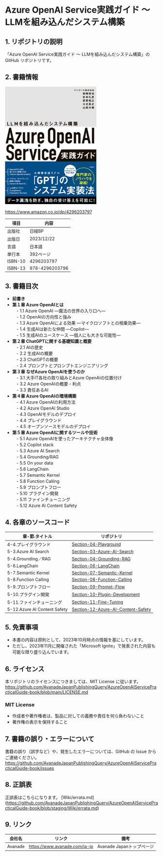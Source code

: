 # Azure OpenAI Service実践ガイド ～ LLMを組み込んだシステム構築

## 1.	リポジトリの説明
「Azure OpenAI Service実践ガイド ～ LLMを組み込んだシステム構築」の GitHub リポジトリです。

## 2. 書籍情報
<img src="https://github.com/AvanadeJapanPublishingQuery/AzureOpenAIServicePracticalGuide-book/blob/main/img/AzureOpenAIService%E5%AE%9F%E8%B7%B5%E3%82%AC%E3%82%A4%E3%83%89.jpg" title="Azure OpenAI Service実践ガイド ～ LLMを組み込んだシステム構築" alt="Azure OpenAI Service実践ガイド LLMを組み込んだシステム構築" width="300">

https://www.amazon.co.jp/dp/4296203797

| 項目 | 内容 |
| ---- | ---- |
| 出版社	| 日経BP |
| 出版日	| 2023/12/22 |
| 言語	| 日本語 |
| 単行本| 392ページ |
| ISBN-10 | 4296203797 |
| ISBN-13	| 978-4296203796 |

## 3. 書籍目次
- **前書き**
- **第１章	Azure OpenAIとは**  
　- 1.1	Azure OpenAI ―魔法の世界の入り口へ―  
　- 1.2	OpenAIの方向性と強み  
　- 1.3	Azure  OpenAIによる効果  ―マイクロソフトとの相乗効果―  
　- 1.4	生成AIは新たな仲間 ―Copilot―  
　- 1.5	生成AIのユースケース  ―個人にも大きな可能性―  
- **第２章	ChatGPTに関する基礎知識と概要**  
　- 2.1	AIの歴史  
　- 2.2	生成AIの概要  
　- 2.3	ChatGPTの概要  
　- 2.4	プロンプトとプロンプトエンジニアリング  
- **第３章	なぜAzure OpenAIを使うのか**  
　- 3.1	大手IT各社の取り組みとAzure  OpenAIの位置付け  
　- 3.2	Azure  OpenAIの概要・利点  
　- 3.3	責任あるAI  
- **第４章	Azure OpenAIの環境構築**  
　- 4.1	Azure  OpenAIの利用方法  
　- 4.2	Azure OpenAI Studio  
　- 4.3	OpenAIモデルのデプロイ  
　- 4.4	プレイグラウンド  
　- 4.5	オープンソースモデルのデプロイ  
- **第５章	Azure OpenAIに関するツールや技術**  
　- 5.1	Azure  OpenAIを使ったアーキテクチャ全体像  
　- 5.2	Copilot stack  
　- 5.3	Azure AI Search  
　- 5.4	Grounding/RAG  
　- 5.5	On your data  
　- 5.6	LangChain  
　- 5.7	Semantic Kernel  
　- 5.8	Function Calling  
　- 5.9	プロンプトフロー  
　- 5.10	プラグイン開発  
　- 5.11	ファインチューニング  
　- 5.12	Azure AI Content Safety  

## 4.	各章のソースコード
| 章-節.タイトル | リポジトリ |
| --- | --- |
| 4-4.プレイグラウンド         | [Section-04-Playground](https://github.com/AvanadeJapanPublishingQuery/AzureOpenAIServicePracticalGuide-book/tree/main/Chapter-04-Azure-OpenAI-Environment-Setup/Section-04-Playground) |
| 5-3.Azure AI Search          | [Section-03-Azure-AI-Search](https://github.com/AvanadeJapanPublishingQuery/AzureOpenAIServicePracticalGuide-book/tree/main/Chapter-05-Azure-OpenAI-Tools-and-Techniques/Section-03-Azure-AI-Search/python) |
| 5-4.Grounding／RAG           | [Section-04-Grounding-RAG](https://github.com/AvanadeJapanPublishingQuery/AzureOpenAIServicePracticalGuide-book/tree/main/Chapter-05-Azure-OpenAI-Tools-and-Techniques/Section-04-Grounding-RAG/python) |
| 5-6.LangChain                | [Section-06-LangChain](https://github.com/AvanadeJapanPublishingQuery/AzureOpenAIServicePracticalGuide-book/tree/main/Chapter-05-Azure-OpenAI-Tools-and-Techniques/Section-06-LangChain/python) |
| 5-7.Semantic Kernel          | [Section-07-Semantic-Kernel](https://github.com/AvanadeJapanPublishingQuery/AzureOpenAIServicePracticalGuide-book/tree/main/Chapter-05-Azure-OpenAI-Tools-and-Techniques/Section-07-Semantic-Kernel) |
| 5-8.Function Calling         | [Section-08-Function-Calling](https://github.com/AvanadeJapanPublishingQuery/AzureOpenAIServicePracticalGuide-book/tree/main/Chapter-05-Azure-OpenAI-Tools-and-Techniques/Section-08-Function-Calling/python) |
| 5-9.プロンプトフロー         | [Section-09-Prompt-Flow](https://github.com/AvanadeJapanPublishingQuery/AzureOpenAIServicePracticalGuide-book/tree/main/Chapter-05-Azure-OpenAI-Tools-and-Techniques/Section-09-Prompt-Flow) |
| 5-10.プラグイン開発          | [Section-10-Plugin-Development](https://github.com/AvanadeJapanPublishingQuery/AzureOpenAIServicePracticalGuide-book/tree/main/Chapter-05-Azure-OpenAI-Tools-and-Techniques/Section-10-Plugin-Development) |
| 5-11.ファインチューニング    | [Section-11-Fine-Tuning](https://github.com/AvanadeJapanPublishingQuery/AzureOpenAIServicePracticalGuide-book/tree/main/Chapter-05-Azure-OpenAI-Tools-and-Techniques/Section-11-Fine-Tuning) |
| 5-12.Azure AI Content Safety | [Section-12-Azure-AI-Content-Safety](https://github.com/AvanadeJapanPublishingQuery/AzureOpenAIServicePracticalGuide-book/tree/main/Chapter-05-Azure-OpenAI-Tools-and-Techniques/Section-12-Azure-AI-Content-Safety/http) |

## 5.	免責事項
 - 本書の内容は原則として、2023年10月時点の情報を基にしています。  
 - ただし、2023年11月に開催された「Microsoft Ignite」で発表された内容も可能な限り盛り込んでいます。  

## 6.	ライセンス
本リポジトリのライセンスにつきましては、MIT License に従います。  
https://github.com/AvanadeJapanPublishingQuery/AzureOpenAIServicePracticalGuide-book/blob/main/LICENSE.md

### MIT License
- 作成者や著作権者は、製品に対しての義務や責任を何ら負わないこと
- 著作権の表示を保持すること

## 7.	書籍の誤り・エラーについて
書籍の誤り（誤字など）や、発生したエラーについては、GitHub の Issue からご連絡ください。
	https://github.com/AvanadeJapanPublishingQuery/AzureOpenAIServicePracticalGuide-book/issues

## 8. 正誤表
正誤表はこちらになります。
[Wiki/errata.md] (https://github.com/AvanadeJapanPublishingQuery/AzureOpenAIServicePracticalGuide-book/blob/staging/Wiki/errata.md)

## 9. リンク
| 会社名 | リンク | 備考 |
| --- | --- | --- |
| Avanade | https://www.avanade.com/ja-jp | Avanade Japanトップページ |
